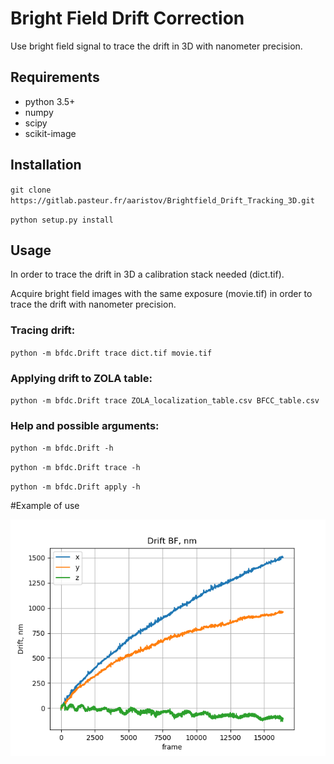 # Bright Field Drift Correction

Use bright field signal to trace the drift in 3D with nanometer precision.

## Requirements
* python 3.5+
* numpy
* scipy
* scikit-image

## Installation
`git clone https://gitlab.pasteur.fr/aaristov/Brightfield_Drift_Tracking_3D.git`

`python setup.py install`

## Usage

In order to trace the drift in 3D a calibration stack needed (dict.tif).

Acquire bright field images with the same exposure (movie.tif) in order to trace the drift with nanometer precision.

### Tracing drift:
`python -m bfdc.Drift trace dict.tif movie.tif`

### Applying drift to ZOLA table:
`python -m bfdc.Drift trace ZOLA_localization_table.csv BFCC_table.csv`

### Help and possible arguments:

`python -m bfdc.Drift -h`

`python -m bfdc.Drift trace -h`

`python -m bfdc.Drift apply -h`

#Example of use

![input](img/BFCC_table.csv_2zero.png)  
